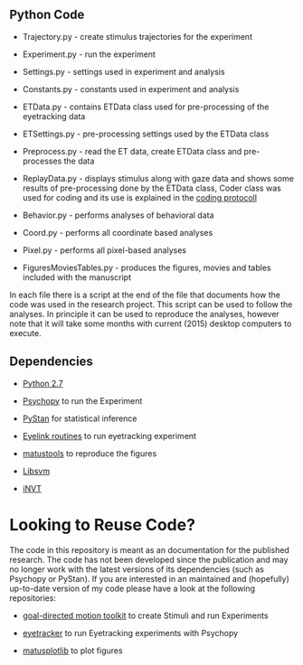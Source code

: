 Python Code
----------

* Trajectory.py - create stimulus trajectories for the experiment

* Experiment.py - run the experiment

* Settings.py - settings used in experiment and analysis

* Constants.py - constants used in experiment and analysis

* ETData.py - contains ETData class used for pre-processing of the eyetracking data

* ETSettings.py - pre-processing settings used by the ETData class

* Preprocess.py - read the ET data, create ETData class and pre-processes the data

* ReplayData.py - displays stimulus along with gaze data and shows some results of pre-processing done by the ETData class, Coder class was used for coding and its use is explained in the [coding protocoll](http://github.com/simkovic/Chase/blob/master/evaluation/coding/tracking.prot)

* Behavior.py - performs analyses of behavioral data

* Coord.py - performs all coordinate based analyses

* Pixel.py - performs all pixel-based analyses 

* FiguresMoviesTables.py - produces the figures, movies and tables included with the manuscript

In each file there is a script at the end of the file that documents how the code was used in the research project. This script can be used to follow the analyses. In principle it can be used to reproduce the analyses, however note that it will take some months with current (2015) desktop computers to execute.


Dependencies
-----------
* [Python 2.7](http://python.org/download/releases/2.7/)

* [Psychopy](http://www.psychopy.org/) to run the Experiment

* [PyStan](http://pystan.readthedocs.org/en/latest/) for statistical inference

* [Eyelink routines](http://github.com/simkovic/eyetracking/blob/master/Eyelink.py) to run eyetracking experiment

* [matustools](https://github.com/simkovic/matustools) to reproduce the figures

* [Libsvm](http://www.csie.ntu.edu.tw/~cjlin/libsvm/)

* [iNVT](http://ilab.usc.edu/toolkit/)

Looking to Reuse Code?
=======

The code in this repository is meant as an documentation for the published research. The code has not been developed since the publication and may no longer work with the latest versions of its dependencies (such as Psychopy or PyStan). If you are interested in an maintained and (hopefully) up-to-date version of my code please have a look at the following repositories:

* [goal-directed motion toolkit](https://github.com/simkovic/GoaldirectedMotionPsychoexperiments) to create Stimuli and run Experiments

* [eyetracker](https://github.com/simkovic/eyetracking) to run Eyetracking experiments with Psychopy

* [matusplotlib](https://github.com/simkovic/matusplotlib/) to plot figures

